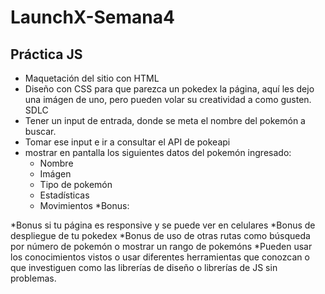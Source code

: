 # LaunchX-Semana4
## Práctica JS

* Maquetación del sitio con HTML
* Diseño con CSS para que parezca un pokedex la página, aquí les dejo una imágen de uno, pero pueden volar su creatividad a como gusten. SDLC
* Tener un input de entrada, donde se meta el nombre del pokemón a buscar.
* Tomar ese input e ir a consultar el API de pokeapi
* mostrar en pantalla los siguientes datos del pokemón ingresado:
  * Nombre
  * Imágen
  * Tipo de pokemón
  * Estadísticas
  * Movimientos
*Bonus:

*Bonus si tu página es responsive y se puede ver en celulares
*Bonus de despliegue de tu pokedex
*Bonus de uso de otras rutas como búsqueda por número de pokemón o mostrar un rango de pokemóns
*Pueden usar los conocimientos vistos o usar diferentes herramientas que conozcan o que investiguen como las librerías de diseño o librerías de JS sin problemas.
